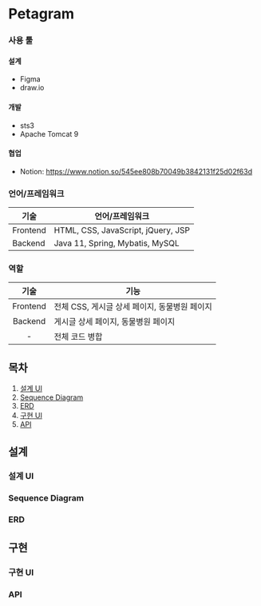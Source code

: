 # Petagram
### 사용 툴
#### 설계
- Figma
- draw.io
#### 개발
- sts3
- Apache Tomcat 9
#### 협업
- Notion: https://www.notion.so/545ee808b70049b3842131f25d02f63d

### 언어/프레임워크
|기술|언어/프레임워크|
|---|---|
|Frontend|HTML, CSS, JavaScript, jQuery, JSP|
|Backend|Java 11, Spring, Mybatis, MySQL|

### 역할
|기술|기능|
|:---:|---|
|Frontend|전체 CSS, 게시글 상세 페이지, 동물병원 페이지|
|Backend|게시글 상세 페이지, 동물병원 페이지|
|-|전체 코드 병합|

## 목차
1. [설계 UI](#설계_ui)
2. [Sequence Diagram](#sequence-diagram)
3. [ERD](#erd)
4. [구현 UI](#구현_ui)
5. [API](#api)

## 설계
### 설계 UI
### Sequence Diagram
### ERD

## 구현
### 구현 UI
### API

